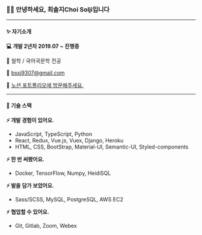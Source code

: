 ### 🙋‍♀️ 안녕하세요, 최솔지Choi Solji입니다

---

#### ✨ 자기소개

**💻 개발 2년차 2019.07 ~ 진행중** 

🏫 철학 / 국어국문학 전공

📧 [bssj9307@gmail.com](mailto:bssj9307@gmail.com)

🍞 [노션 포트폴리오에 방문해주세요.](https://www.notion.so/soulg/Choi-Sol-ji-2834b0aa19244ea49d00b9d706d936bc )

---

#### 🔨 기술 스택

**⚡ 개발 경험이 있어요.**

- JavaScript, TypeScript, Python
- React, Redux, Vue.js, Vuex, Django, Heroku
- HTML, CSS, BootStrap, Material-UI, Semantic-UI, Styled-components

**⚡ 한 번 써봤어요.**

- Docker, TensorFlow, Numpy, HeidiSQL

**⚡ 발을 담가 보았어요.**

- Sass/SCSS, MySQL, PostgreSQL, AWS EC2

**⚡ 협업할 수 있어요.**

- Git, Gitlab, Zoom, Webex
